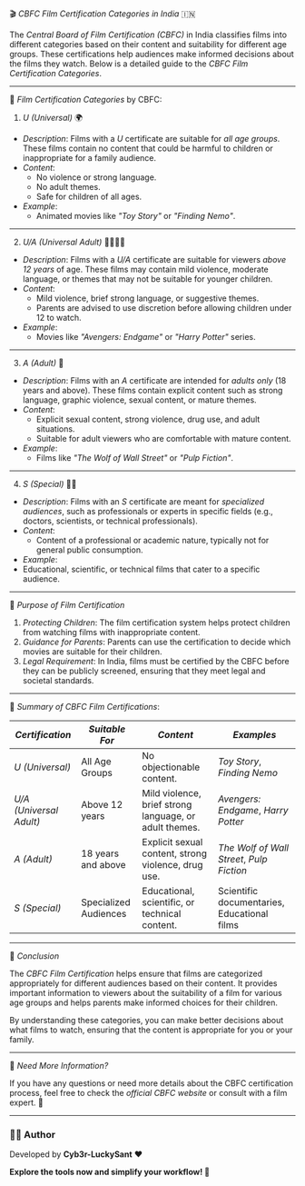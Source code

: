 
🎬 *CBFC Film Certification Categories in India* 🇮🇳

The *Central Board of Film Certification (CBFC)* in India classifies films into different categories based on their content and suitability for different age groups. These certifications help audiences make informed decisions about the films they watch. Below is a detailed guide to the *CBFC Film Certification Categories*.

---

📜 *Film Certification Categories* by CBFC:

1. *U (Universal)* 🌍

- *Description*: Films with a *U* certificate are suitable for *all age groups*. These films contain no content that could be harmful to children or inappropriate for a family audience.
- *Content*: 
  - No violence or strong language.
  - No adult themes.
  - Safe for children of all ages.
- *Example*: 
  - Animated movies like *"Toy Story"* or *"Finding Nemo"*.

---

2. *U/A (Universal Adult)* 👨‍👩‍👧‍👦
- *Description*: Films with a *U/A* certificate are suitable for viewers *above 12 years* of age. These films may contain mild violence, moderate language, or themes that may not be suitable for younger children.
- *Content*: 
  - Mild violence, brief strong language, or suggestive themes.
  - Parents are advised to use discretion before allowing children under 12 to watch.
- *Example*: 
  - Movies like *"Avengers: Endgame"* or *"Harry Potter"* series.

---

3. *A (Adult)* 🔞

- *Description*: Films with an *A* certificate are intended for *adults only* (18 years and above). These films contain explicit content such as strong language, graphic violence, sexual content, or mature themes.
- *Content*: 
  - Explicit sexual content, strong violence, drug use, and adult situations.
  - Suitable for adult viewers who are comfortable with mature content.
- *Example*: 
  - Films like *"The Wolf of Wall Street"* or *"Pulp Fiction"*.

---

4. *S (Special)* 🧑‍🔬

- *Description*: Films with an *S* certificate are meant for *specialized audiences*, such as professionals or experts in specific fields (e.g., doctors, scientists, or technical professionals).
- *Content*: 
  - Content of a professional or academic nature, typically not for general public consumption.
- *Example*:
- Educational, scientific, or technical films that cater to a specific audience.

---

🎯 *Purpose of Film Certification*

1. *Protecting Children*: The film certification system helps protect children from watching films with inappropriate content.
2. *Guidance for Parents*: Parents can use the certification to decide which movies are suitable for their children.
3. *Legal Requirement*: In India, films must be certified by the CBFC before they can be publicly screened, ensuring that they meet legal and societal standards.

---

📑 *Summary of CBFC Film Certifications*:

| *Certification* | *Suitable For*       | *Content*                                                 | *Examples*                          |
|-------------------|------------------------|-------------------------------------------------------------|---------------------------------------|
| *U (Universal)*  | All Age Groups         | No objectionable content.                                   | *Toy Story*, *Finding Nemo*       |
| *U/A (Universal Adult)* | Above 12 years       | Mild violence, brief strong language, or adult themes.       | *Avengers: Endgame*, *Harry Potter* |
| *A (Adult)*      | 18 years and above     | Explicit sexual content, strong violence, drug use.         | *The Wolf of Wall Street*, *Pulp Fiction* |
| *S (Special)*    | Specialized Audiences  | Educational, scientific, or technical content.              | Scientific documentaries, Educational films |

---

📌 *Conclusion*

The *CBFC Film Certification* helps ensure that films are categorized appropriately for different audiences based on their content. It provides important information to viewers about the suitability of a film for various age groups and helps parents make informed choices for their children.

By understanding these categories, you can make better decisions about what films to watch, ensuring that the content is appropriate for you or your family.

---

💬 *Need More Information?*

If you have any questions or need more details about the CBFC certification process, feel free to check the *official CBFC website* or consult with a film expert. 🎥

---

### 👨‍💻 Author  
Developed by **Cyb3r-LuckySant** ❤️  

**Explore the tools now and simplify your workflow! 🚀**
